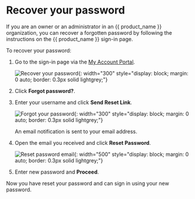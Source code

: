 # Recover your password

If you are an owner or an administrator in an {{ product_name }} organization, you can recover a forgotten password by following the instructions on the {{ product_name }} sign-in page.

To recover your password:

1. Go to the sign-in page via the [My Account Portal]({{base_path}}/guides/your-asgardeo/asgardeo-self-service/#access-my-account-portal).

    ![Recover your password]({{base_path}}/assets/img/guides/organization/self-service/customer/recover-your-password.png){: width="300" style="display: block; margin: 0 auto; border: 0.3px solid lightgrey;"}

2. Click **Forgot password?**.
3. Enter your username and click **Send Reset Link**.

    ![Forgot your password]({{base_path}}/assets/img/guides/organization/self-service/customer/forgot-your-password.png){: width="300" style="display: block; margin: 0 auto; border: 0.3px solid lightgrey;"}

    An email notification is sent to your email address.

4. Open the email you received and click **Reset Password**.

    ![Reset password email]({{base_path}}/assets/img/guides/organization/self-service/customer/reset-password-email.png){: width="500" style="display: block; margin: 0 auto; border: 0.3px solid lightgrey;"}

5. Enter new password and **Proceed**.

Now you have reset your password and can sign in using your new password.
